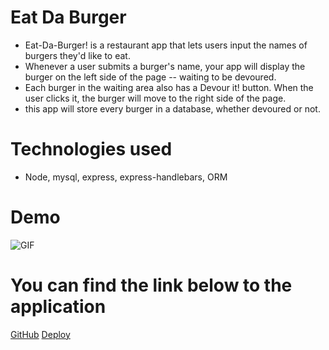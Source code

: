 # Eat Da Burger
* Eat-Da-Burger! is a restaurant app that lets users input the names of burgers they'd like to eat.
* Whenever a user submits a burger's name, your app will display the burger on the left side of the page -- waiting to be devoured.
* Each burger in the waiting area also has a Devour it! button. When the user clicks it, the burger will move to the right side of the page.
* this app will store every burger in a database, whether devoured or not.
# Technologies used
* Node, mysql, express, express-handlebars, ORM

# Demo
![GIF](./gif/Devour.gif)

# You can find the link below to the application
[GitHub](https://github.com/liemnguyen0111/eatDaBurger)
[Deploy](https://protected-savannah-93096.herokuapp.com/?name=Animal+fry%27s)